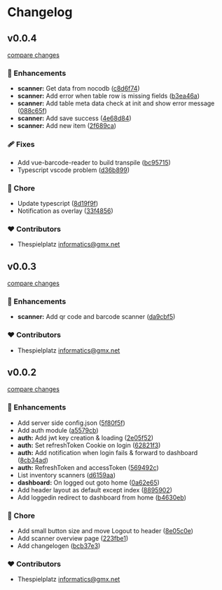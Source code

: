 # Changelog


## v0.0.4

[compare changes](https://github.com/thespielplatz/sheet-mate/compare/v0.0.3...v0.0.4)

### 🚀 Enhancements

- **scanner:** Get data from nocodb ([c8d6f74](https://github.com/thespielplatz/sheet-mate/commit/c8d6f74))
- **scanner:** Add error when table row is missing fields ([b3ea46a](https://github.com/thespielplatz/sheet-mate/commit/b3ea46a))
- **scanner:** Add table meta data check at init and show error message ([088c65f](https://github.com/thespielplatz/sheet-mate/commit/088c65f))
- **scanner:** Add save success ([4e68d84](https://github.com/thespielplatz/sheet-mate/commit/4e68d84))
- **scanner:** Add new item ([2f689ca](https://github.com/thespielplatz/sheet-mate/commit/2f689ca))

### 🩹 Fixes

- Add vue-barcode-reader to build transpile ([bc95715](https://github.com/thespielplatz/sheet-mate/commit/bc95715))
- Typescript vscode problem ([d36b899](https://github.com/thespielplatz/sheet-mate/commit/d36b899))

### 🏡 Chore

- Update typescript ([8d19f9f](https://github.com/thespielplatz/sheet-mate/commit/8d19f9f))
- Notification as overlay ([33f4856](https://github.com/thespielplatz/sheet-mate/commit/33f4856))

### ❤️ Contributors

- Thespielplatz <informatics@gmx.net>

## v0.0.3

[compare changes](https://github.com/thespielplatz/sheet-mate/compare/v0.0.2...v0.0.3)

### 🚀 Enhancements

- **scanner:** Add qr code and barcode scanner ([da9cbf5](https://github.com/thespielplatz/sheet-mate/commit/da9cbf5))

### ❤️ Contributors

- Thespielplatz <informatics@gmx.net>

## v0.0.2

[compare changes](https://github.com/thespielplatz/sheet-mate/compare/v0.0.1...v0.0.2)

### 🚀 Enhancements

- Add server side config.json ([5f80f5f](https://github.com/thespielplatz/sheet-mate/commit/5f80f5f))
- Add auth module ([a5579cb](https://github.com/thespielplatz/sheet-mate/commit/a5579cb))
- **auth:** Add jwt key creation & loading ([2e05f52](https://github.com/thespielplatz/sheet-mate/commit/2e05f52))
- **auth:** Set refreshToken Cookie on login ([62821f3](https://github.com/thespielplatz/sheet-mate/commit/62821f3))
- **auth:** Add notification when login fails & forward to dashboard ([8cb34ad](https://github.com/thespielplatz/sheet-mate/commit/8cb34ad))
- **auth:** RefreshToken and accessToken ([569492c](https://github.com/thespielplatz/sheet-mate/commit/569492c))
- List inventory scanners ([d6159aa](https://github.com/thespielplatz/sheet-mate/commit/d6159aa))
- **dashboard:** On logged out goto home ([0a62e65](https://github.com/thespielplatz/sheet-mate/commit/0a62e65))
- Add header layout as default except index ([8895902](https://github.com/thespielplatz/sheet-mate/commit/8895902))
- Add loggedin redirect to dashboard from home ([b4630eb](https://github.com/thespielplatz/sheet-mate/commit/b4630eb))

### 🏡 Chore

- Add small button size and move Logout to header ([8e05c0e](https://github.com/thespielplatz/sheet-mate/commit/8e05c0e))
- Add scanner overview page ([223fbe1](https://github.com/thespielplatz/sheet-mate/commit/223fbe1))
- Add changelogen ([bcb37e3](https://github.com/thespielplatz/sheet-mate/commit/bcb37e3))

### ❤️ Contributors

- Thespielplatz <informatics@gmx.net>

